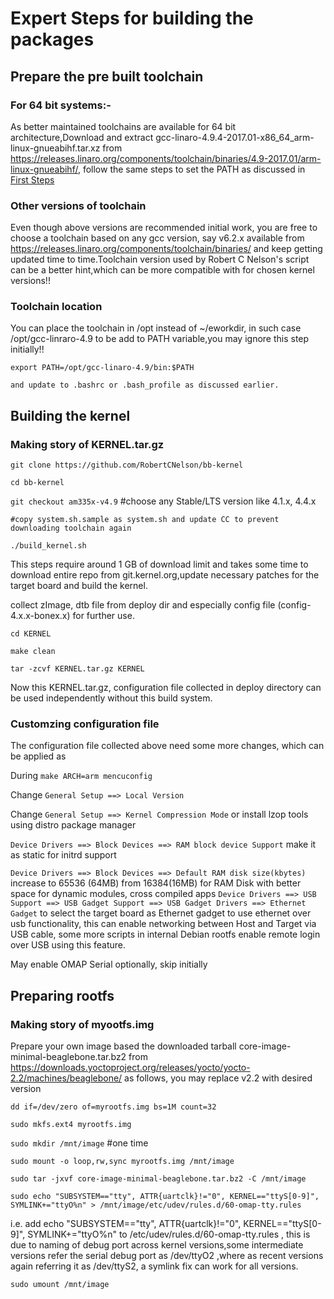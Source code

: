# Expert Steps for building the packages 

## Prepare the pre built toolchain

### For 64 bit systems:-
As better maintained toolchains are available for 64 bit architecture,Download and extract gcc-linaro-4.9.4-2017.01-x86_64_arm-linux-gnueabihf.tar.xz from https://releases.linaro.org/components/toolchain/binaries/4.9-2017.01/arm-linux-gnueabihf/, follow the same steps to set the PATH as discussed in [First Steps](01-simple.md)
 
### Other versions of toolchain
Even though above versions are recommended initial work, you are free to choose a toolchain based on any gcc version, say v6.2.x available from https://releases.linaro.org/components/toolchain/binaries/ and keep getting updated time to time.Toolchain version used by Robert C Nelson's script can be a better hint,which can be more compatible with for chosen kernel versions!!

### Toolchain location
  You can place the toolchain in /opt instead of ~/eworkdir, in such case /opt/gcc-linraro-4.9 to be add to PATH variable,you may ignore this step initially!!

   `export PATH=/opt/gcc-linaro-4.9/bin:$PATH`

    and update to .bashrc or .bash_profile as discussed earlier.
    
## Building the kernel

### Making story of KERNEL.tar.gz

`git clone https://github.com/RobertCNelson/bb-kernel`

`cd bb-kernel`

`git checkout am335x-v4.9`   #choose any Stable/LTS version like 4.1.x, 4.4.x 

`#copy system.sh.sample as system.sh and update CC to prevent downloading toolchain again`

`./build_kernel.sh`

This steps require around 1 GB of download limit and takes some time to download entire repo from git.kernel.org,update necessary patches for the target board and build the kernel.

collect zImage, dtb file from deploy dir and especially config file (config-4.x.x-bonex.x) for further use.

`cd KERNEL`

`make clean`

`tar -zcvf KERNEL.tar.gz KERNEL`

Now this KERNEL.tar.gz, configuration file collected in deploy directory can be used independently without this build system.

### Customzing configuration file

The configuration file collected above need some more changes, which can be applied as

During `make ARCH=arm mencuconfig`

Change `General Setup ==> Local Version`

Change `General Setup ==> Kernel Compression Mode` or install lzop tools using distro package manager

`Device Drivers ==> Block Devices ==> RAM block device Support` make it as static for initrd support

`Device Drivers ==> Block Devices ==> Default RAM disk size(kbytes)`  increase to 65536 (64MB) from 16384(16MB) for RAM Disk with better space for dynamic modules, cross compiled apps
`Device Drivers ==> USB Support ==> USB Gadget Support ==> USB Gadget Drivers ==> Ethernet Gadget`
to select the target board as Ethernet gadget to use ethernet over usb functionality, this can enable networking between Host and Target via USB cable, some more scripts in internal Debian rootfs enable remote login over USB using this feature.

May enable OMAP Serial optionally, skip initially 

## Preparing rootfs

### Making story of myootfs.img

Prepare your own image based the downloaded tarball core-image-minimal-beaglebone.tar.bz2 from https://downloads.yoctoproject.org/releases/yocto/yocto-2.2/machines/beaglebone/ as follows, you may replace v2.2 with desired version

`dd if=/dev/zero of=myrootfs.img bs=1M count=32`

`sudo mkfs.ext4 myrootfs.img`                          

`sudo mkdir /mnt/image`                                #one time           

`sudo mount -o loop,rw,sync myrootfs.img /mnt/image`

`sudo tar -jxvf core-image-minimal-beaglebone.tar.bz2 -C /mnt/image`

`sudo echo "SUBSYSTEM=="tty", ATTR{uartclk}!="0", KERNEL=="ttyS[0-9]", SYMLINK+="ttyO%n" > /mnt/image/etc/udev/rules.d/60-omap-tty.rules`

i.e. add echo "SUBSYSTEM=="tty", ATTR{uartclk}!="0", KERNEL=="ttyS[0-9]", SYMLINK+="ttyO%n" to /etc/udev/rules.d/60-omap-tty.rules , this is due to naming of debug port across kernel versions,some intermediate versions refer the serial debug port as /dev/ttyO2 ,where as recent versions again referring it as /dev/ttyS2, a symlink fix can work for all versions.

`sudo umount /mnt/image`





